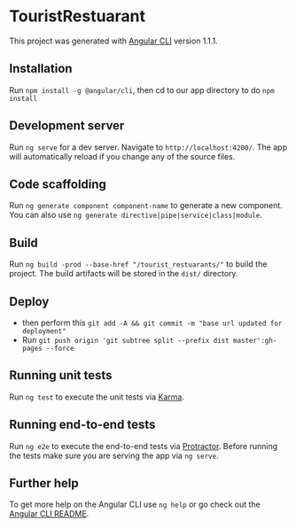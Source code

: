 # TouristRestuarant

This project was generated with [Angular CLI](https://github.com/angular/angular-cli) version 1.1.1.

## Installation
Run `npm install -g @angular/cli`, then cd to our app directory to do `npm install`

## Development server

Run `ng serve` for a dev server. Navigate to `http://localhost:4200/`. The app will automatically reload if you change any of the source files.

## Code scaffolding

Run `ng generate component component-name` to generate a new component. You can also use `ng generate directive|pipe|service|class|module`.

## Build

Run `ng build -prod --base-href "/tourist_restuarants/"` to build the project. The build artifacts will be stored in the `dist/` directory.

## Deploy 

* then perform this `git add -A && git commit -m "base url updated for deployment"`
* Run `git push origin 'git subtree split --prefix dist master':gh-pages --force`

## Running unit tests

Run `ng test` to execute the unit tests via [Karma](https://karma-runner.github.io).

## Running end-to-end tests

Run `ng e2e` to execute the end-to-end tests via [Protractor](http://www.protractortest.org/).
Before running the tests make sure you are serving the app via `ng serve`.

## Further help

To get more help on the Angular CLI use `ng help` or go check out the [Angular CLI README](https://github.com/angular/angular-cli/blob/master/README.md).
